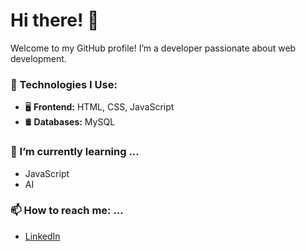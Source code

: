 # Hi there! 👋
Welcome to my GitHub profile! I’m a developer passionate about web development.


### 🔧 Technologies I Use:
- 🖥️ **Frontend:** HTML, CSS, JavaScript
- 🛢️ **Databases:** MySQL

### 🌱 I’m currently learning ...
- JavaScript
- AI

### 📫 How to reach me: ...
- [LinkedIn](https://www.linkedin.com/in/ahmed-ibrahim-807258243/)

<!--
**Ah-Ibrahim/Ah-Ibrahim** is a ✨ _special_ ✨ repository because its `README.md` (this file) appears on your GitHub profile.

Here are some ideas to get you started:

- 🔭 I’m currently working on ...
- 🌱 I’m currently learning ...
- 👯 I’m looking to collaborate on ...
- 🤔 I’m looking for help with ...
- 💬 Ask me about ...
- 📫 How to reach me: ...
- 😄 Pronouns: ...
- ⚡ Fun fact: ...
-->
